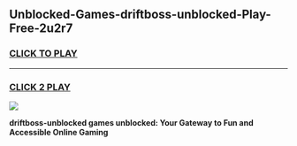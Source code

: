 
## Unblocked-Games-driftboss-unblocked-Play-Free-2u2r7
<h3>
<a href="https://premium76.site?title=driftboss-unblocked&ref=18A1">CLICK TO PLAY</a></h3>
<hr>

<h3>
<a href="https://premium76.site?title=driftboss-unblocked&ref=18A1">CLICK 2 PLAY</a>
  
</h3>

<a href="https://premium76.site?title=driftboss-unblocked&ref=18A1"><img src="https://clearcache.store/games.png"></a>


**driftboss-unblocked games unblocked: Your Gateway to Fun and Accessible Online Gaming**
